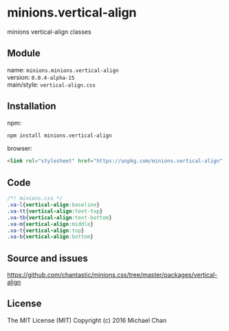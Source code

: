 # minions.vertical-align
minions vertical-align classes

## Module
name: `minions.minions.vertical-align`  
version: `0.0.4-alpha-15`  
main/style: `vertical-align.css`  

## Installation
npm:
```bash
npm install minions.vertical-align
```

browser:
```html
<link rel="stylesheet" href="https://unpkg.com/minions.vertical-align" />
```

## Code
```css
/*! minions.css */
.va-l{vertical-align:baseline}
.va-tt{vertical-align:text-top}
.va-tb{vertical-align:text-bottom}
.va-m{vertical-align:middle}
.va-t{vertical-align:top}
.va-b{vertical-align:bottom}

```

## Source and issues

https://github.com/chantastic/minions.css/tree/master/packages/vertical-align

## License

The MIT License (MIT)
Copyright (c) 2016 Michael Chan